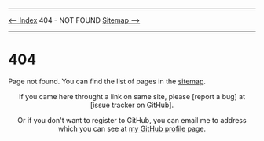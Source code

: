 <!DOCTYPE html>
<html>
<head>
<meta name="description" content="404 error" />
<meta name="keywords" content="404,error,page,not,found" />
<meta name="author" content="Mika Suomalainen" />
<meta charset="UTF-8" />
<link rel="canonical" href="http://mkaysi.github.com/404.html">
<title>404: Page not found</title>
<link rel="stylesheet" type="text/css" href="http://mkaysi.github.com/tyyli.css" />
</head>
<body>
<hr/>
<text align=left><a href="index.html"><-- Index</a></text align>
<text align=center>404 - NOT FOUND</text align>
<text align=left><a href="sitemap/sitemap.html">Sitemap --></a></text align>
<hr/>

# 404

Page not found. You can find the list of pages in the [sitemap].

<center>
If you came here throught a link on same site, please [report a bug] at [issue tracker on GitHub]. 

Or if you don't want to register to GitHub, you can email me to address which you can see at [my GitHub profile page].
</center>

[sitemap]:sitemap/sitemap.html
[report a bug]:https://github.com/Mkaysi/mkaysi.github.com/issues/new
[issue tracker on GitHub]:https://github.com/Mkaysi/mkaysi.github.com/issues/
[my GitHub profile page]:https://github.com/Mkaysi
</body>
</html>

